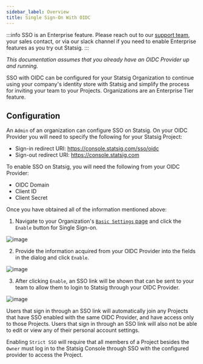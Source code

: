 ```yaml
---
sidebar_label: Overview
title: Single Sign-On With OIDC
---
```


:::info
SSO is an Enterprise feature.  Please reach out to our [support team](mailto:support@statsig.com), your sales contact, or via our slack channel if you need to enable Enterprise features as you try out Statsig.
:::

*This documentation assumes that you already have an OIDC Provider up and running.*

SSO with OIDC can be configured for your Statsig Organization to continue using your company's identity store with Statsig and simplify the process for inviting your team to your Projects. Organizations are an Enterprise Tier feature.

## Configuration

An `Admin` of an organization can configure SSO on Statsig. On your OIDC Provider you will need to specify the following for your Statsig Project:

- Sign-in redirect URI: https://console.statsig.com/sso/oidc
- Sign-out redirect URI: https://console.statsig.com

To enable SSO on Statsig, you will need the following from your OIDC Provider:

- OIDC Domain
- Client ID
- Client Secret

Once you have obtained all of the information mentioned above:

1. Navigate to your Organization's [`Basic Settings` page](https://console.statsig.com/organization) and click the `Enable` button for Single Sign-on.

![image](https://user-images.githubusercontent.com/31516123/166059008-f8607e0c-54a9-402f-8515-a4170233ceb6.png)

2. Provide the information acquired from your OIDC Provider into the fields in the dialog and click `Enable`.

![image](https://user-images.githubusercontent.com/75151332/129312057-c6330f5d-7d8a-4d01-b8df-78500cdabf66.png)

3. After clicking `Enable`, an SSO link will be shown that can be sent to your team to allow them to login to Statsig through your OIDC Provider.

![image](https://user-images.githubusercontent.com/75151332/128761399-0cd83086-2f7b-4861-a463-da596c327f17.png)

Users that sign in through an SSO link will automatically join any Projects that have SSO enabled with the same OIDC Provider, and have access only to those Projects. Users that sign in through an SSO link will also not be able to edit or view any of their personal account settings.

Enabling `Strict SSO` will require that all members of a Project besides the `Owner` must log in to the Statsig Console through SSO with the configured provider to access the Project.
